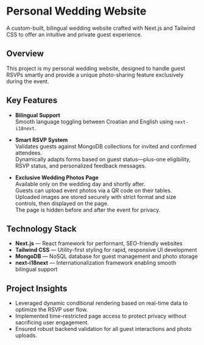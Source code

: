 # Personal Wedding Website

A custom-built, bilingual wedding website crafted with Next.js and Tailwind CSS to offer an intuitive and private guest experience.

## Overview

This project is my personal wedding website, designed to handle guest RSVPs smartly and provide a unique photo-sharing feature exclusively during the event.

## Key Features

- **Bilingual Support**  
  Smooth language toggling between Croatian and English using `next-i18next`.

- **Smart RSVP System**  
  Validates guests against MongoDB collections for invited and confirmed attendees.  
  Dynamically adapts forms based on guest status—plus-one eligibility, RSVP status, and personalized feedback messages.

- **Exclusive Wedding Photos Page**  
  Available only on the wedding day and shortly after.  
  Guests can upload event photos via a QR code on their tables.  
  Uploaded images are stored securely with strict format and size controls, then displayed on the page.  
  The page is hidden before and after the event for privacy.

## Technology Stack

- **Next.js** — React framework for performant, SEO-friendly websites  
- **Tailwind CSS** — Utility-first styling for rapid, responsive UI development  
- **MongoDB** — NoSQL database for guest management and photo storage  
- **next-i18next** — Internationalization framework enabling smooth bilingual support

## Project Insights

- Leveraged dynamic conditional rendering based on real-time data to optimize the RSVP user flow.  
- Implemented time-restricted page access to protect privacy without sacrificing user engagement.  
- Ensured robust backend validation for all guest interactions and photo uploads.
